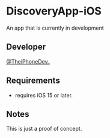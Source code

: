 # DiscoveryApp-iOS
An app that is currently in development


## Developer
[@TheiPhoneDev_](https://twitter.com/TheiPhoneDev_)

## Requirements
- requires iOS 15 or later.


## Notes
This is just a proof of concept.
